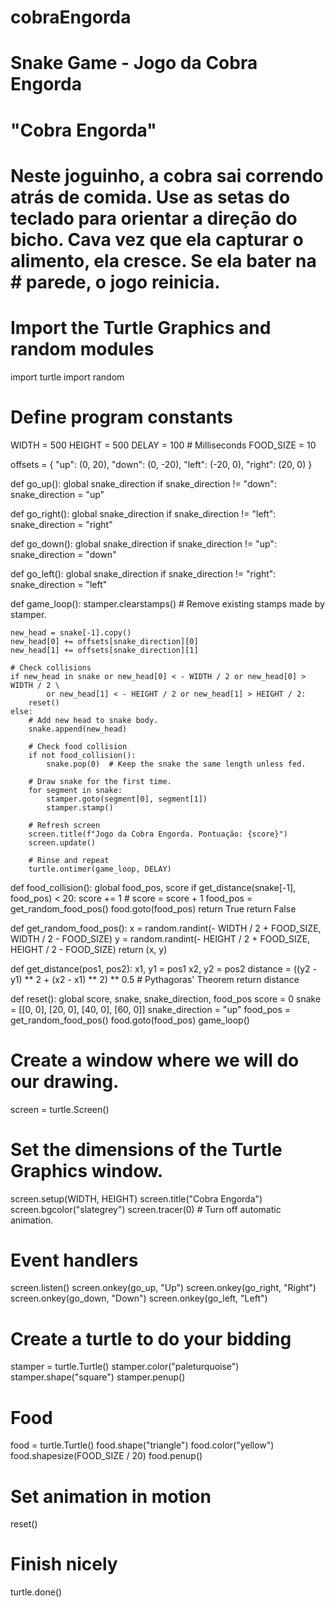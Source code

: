 # cobraEngorda
# Snake Game - Jogo da Cobra Engorda
# "Cobra Engorda"
# Neste joguinho, a cobra sai correndo atrás de comida. Use as setas do teclado para orientar a direção do bicho. Cava vez que ela capturar o alimento, ela cresce. Se ela bater na # parede, o jogo reinicia.


# Import the Turtle Graphics and random modules
import turtle
import random

# Define program constants
WIDTH = 500
HEIGHT = 500
DELAY = 100  # Milliseconds
FOOD_SIZE = 10

offsets = {
    "up": (0, 20),
    "down": (0, -20),
    "left": (-20, 0),
    "right": (20, 0)
}


def go_up():
    global snake_direction
    if snake_direction != "down":
        snake_direction = "up"


def go_right():
    global snake_direction
    if snake_direction != "left":
        snake_direction = "right"


def go_down():
    global snake_direction
    if snake_direction != "up":
        snake_direction = "down"


def go_left():
    global snake_direction
    if snake_direction != "right":
        snake_direction = "left"


def game_loop():
    stamper.clearstamps()  # Remove existing stamps made by stamper.

    new_head = snake[-1].copy()
    new_head[0] += offsets[snake_direction][0]
    new_head[1] += offsets[snake_direction][1]

    # Check collisions
    if new_head in snake or new_head[0] < - WIDTH / 2 or new_head[0] > WIDTH / 2 \
            or new_head[1] < - HEIGHT / 2 or new_head[1] > HEIGHT / 2:
        reset()
    else:
        # Add new head to snake body.
        snake.append(new_head)

        # Check food collision
        if not food_collision():
            snake.pop(0)  # Keep the snake the same length unless fed.

        # Draw snake for the first time.
        for segment in snake:
            stamper.goto(segment[0], segment[1])
            stamper.stamp()

        # Refresh screen
        screen.title(f"Jogo da Cobra Engorda. Pontuação: {score}")
        screen.update()

        # Rinse and repeat
        turtle.ontimer(game_loop, DELAY)


def food_collision():
    global food_pos, score
    if get_distance(snake[-1], food_pos) < 20:
        score += 1  # score = score + 1
        food_pos = get_random_food_pos()
        food.goto(food_pos)
        return True
    return False


def get_random_food_pos():
    x = random.randint(- WIDTH / 2 + FOOD_SIZE, WIDTH / 2 - FOOD_SIZE)
    y = random.randint(- HEIGHT / 2 + FOOD_SIZE, HEIGHT / 2 - FOOD_SIZE)
    return (x, y)


def get_distance(pos1, pos2):
    x1, y1 = pos1
    x2, y2 = pos2
    distance = ((y2 - y1) ** 2 + (x2 - x1) ** 2) ** 0.5  # Pythagoras' Theorem
    return distance


def reset():
    global score, snake, snake_direction, food_pos
    score = 0
    snake = [[0, 0], [20, 0], [40, 0], [60, 0]]
    snake_direction = "up"
    food_pos = get_random_food_pos()
    food.goto(food_pos)
    game_loop()


# Create a window where we will do our drawing.
screen = turtle.Screen()
# Set the dimensions of the Turtle Graphics window.
screen.setup(WIDTH, HEIGHT)
screen.title("Cobra Engorda")
screen.bgcolor("slategrey")
screen.tracer(0)  # Turn off automatic animation.

# Event handlers
screen.listen()
screen.onkey(go_up, "Up")
screen.onkey(go_right, "Right")
screen.onkey(go_down, "Down")
screen.onkey(go_left, "Left")

# Create a turtle to do your bidding
stamper = turtle.Turtle()
stamper.color("paleturquoise")
stamper.shape("square")
stamper.penup()

# Food
food = turtle.Turtle()
food.shape("triangle")
food.color("yellow")
food.shapesize(FOOD_SIZE / 20)
food.penup()

# Set animation in motion
reset()

# Finish nicely
turtle.done()
